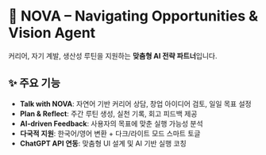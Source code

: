 # 🚀 NOVA – Navigating Opportunities & Vision Agent  
커리어, 자기 계발, 생산성 루틴을 지원하는 **맞춤형 AI 전략 파트너**입니다.  

## ✨ 주요 기능
- **Talk with NOVA**: 자연어 기반 커리어 상담, 창업 아이디어 검토, 일일 목표 설정
- **Plan & Reflect**: 주간 루틴 생성, 실천 기록, 회고 피드백 제공
- **AI-driven Feedback**: 사용자의 목표에 맞춘 실행 가능성 분석
- **다국적 지원**: 한국어/영어 변환 + 다크/라이트 모드 스마트 토글
- **ChatGPT API 연동**: 맞춤형 UI 설계 및 AI 기반 실행 코칭
